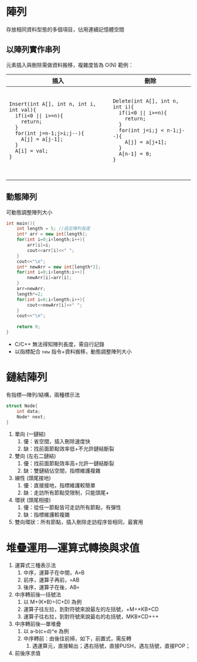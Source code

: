 # 陣列
存放相同資料型態的多個項目，佔用連續記憶體空間
## 以陣列實作串列
元素插入與刪除需做資料搬移，複雜度皆為 O(N)
範例：
<table>
	<thead>
		<th>插入</th>
		<th>刪除</th>
	</thead>
	<tbody>
		<tr>
			<td>
				<pre>
<code>
Insert(int A[], int n, int i, int val){
  if(i<0 || i>=n){
    return;
  }
  for(int j=n-1;j>i;j--){
    A[j] = a[j-1];
  }
  A[i] = val;
}
</code>
				</pre>
			</td>
			<td>
			<pre>
<code>
Delete(int A[], int n, int i){
  if(i<0 || i>=n){
    return;
  }
  for(int j=i;j < n-1;j--){
    A[j] = a[j+1];
  }
  A[n-1] = 0;
}
</code>
			</pre>
		</td>
		</tr>
	</tbody>
</table>

## 動態陣列
可動態調整陣列大小

```C++
int main(){
	int length = 5; //設定陣列長度
	int* arr = new int[length];
	for(int i=0;i<length;i++){
		arr[i]=i;
		cout<<arr[i]<<" ";
	}
	cout<<"\n";
	int* newArr = new int[length*2];
	for(int i=0;i<length;i++){
		newArr[i]=arr[i];
	}
	arr=newArr;
	length*=2;
	for(int i=0;i<length;i++){
		cout<<newArr[i]<<" ";
	}
	cout<<"\n";
	
	return 0;
}
```
* C/C++ 無法得知陣列長度，需自行記錄
* 以指標配合 `new` 指令+資料搬移，動態調整陣列大小

# 鏈結陣列
有指標—陣列/結構，兩種標示法
```C++
struct Node{
	int data;
	Node* next;
}
```
1. 單向 (一鏈結)
	1. 優：省空間，插入刪除速度快
	2. 缺：找前面節點效率低+不允許鏈結斷裂
2. 雙向 (左右二鏈結)
	1. 優：找前面節點效率高+允許一鏈結斷裂
	2. 缺：雙鏈結佔空間，指標維護複雜
3. 線性 (頭尾接地)
	1. 優：直接接地，指標維護較簡單
	2. 缺：走訪所有節點受限制，只能頭尾+
4. 環狀 (頭尾相接)
	1. 優：從任一節點皆可走訪所有節點，有彈性
	2. 缺：指標維護較複雜
5. 雙向環狀：所有節點，插入刪除走訪程序皆相同，最實用

# 堆疊運用—運算式轉換與求值
1. 運算式三種表示法
	1. 中序，運算子在中間，A`+`B
	2. 前序，運算子再前，`+`AB
	3. 後序，運算子在後，AB`+`
2. 中序轉前後—括號法
	1. 以 M+(K×B)÷(C+D) 為例
	2. 運算子往左拉，到對符號來說最左的左括號，+M÷×KB+CD
	3. 運算子往右拉，到對符號來說最右的右括號，MKB×CD+÷+
3. 中序轉前後—單堆疊
	1. 以 a-b(c+d)^e 為例
	2. 中序轉前：由後往前掃，如下，前置式，需反轉
		1. 遇運算元，直接輸出；遇右括號，直接PUSH，遇左括號，直接POP；
4. 前後序求值